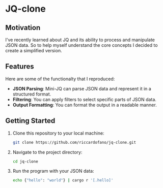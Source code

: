 # JQ-clone

## Motivation

I've recently learned about JQ and its ability to process and manipulate JSON data. So to help myself understand the core concepts I decided to create a simplified version.

## Features

Here are some of the functionalty that I reproduced:

-   **JSON Parsing**: Mini-JQ can parse JSON data and represent it in a structured format.
-   **Filtering**: You can apply filters to select specific parts of JSON data.
-   **Output Formatting**: You can format the output in a readable manner.

## Getting Started

1. Clone this repository to your local machine:

    ```bash
    git clone https://github.com/riccardofano/jq-clone.git
    ```

2. Navigate to the project directory:

    ```bash
    cd jq-clone
    ```

3. Run the program with your JSON data:

    ```bash
    echo {"hello": "world"} | cargo r '[.hello]'
    ```
